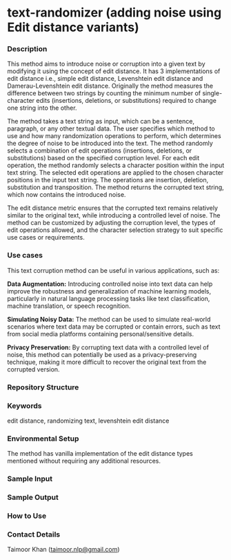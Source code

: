# text-randomizer (adding noise using Edit distance variants) 
### Description
This method aims to introduce noise or corruption into a given text by modifying it using the concept of edit distance. It has 3 implementations of edit distance i.e., simple edit distance, Levenshtein edit distance and Damerau-Levenshtein edit distance. Originally the method measures the difference between two strings by counting the minimum number of single-character edits (insertions, deletions, or substitutions) required to change one string into the other.

The method takes a text string as input, which can be a sentence, paragraph, or any other textual data. The user specifies which method to use and how many randomization operations to perform, which determines the degree of noise to be introduced into the text. The method randomly selects a combination of edit operations (insertions, deletions, or substitutions) based on the specified corruption level. For each edit operation, the method randomly selects a character position within the input text string.
The selected edit operations are applied to the chosen character positions in the input text string. The operations are insertion, deletion, substitution and transposition.
The method returns the corrupted text string, which now contains the introduced noise.

The edit distance metric ensures that the corrupted text remains relatively similar to the original text, while introducing a controlled level of noise. The method can be customized by adjusting the corruption level, the types of edit operations allowed, and the character selection strategy to suit specific use cases or requirements.

### Use cases
This text corruption method can be useful in various applications, such as:

**Data Augmentation:** Introducing controlled noise into text data can help improve the robustness and generalization of machine learning models, particularly in natural language processing tasks like text classification, machine translation, or speech recognition.

**Simulating Noisy Data:** The method can be used to simulate real-world scenarios where text data may be corrupted or contain errors, such as text from social media platforms containing personal/sensitive details.

**Privacy Preservation:** By corrupting text data with a controlled level of noise, this method can potentially be used as a privacy-preserving technique, making it more difficult to recover the original text from the corrupted version.

### Repository Structure

### Keywords
edit distance, randomizing text, levenshtein edit distance

### Environmental Setup
The method has vanilla implementation of the edit distance types mentioned without requiring any additional resources.

### Sample Input
### Sample Output

### How to Use

### Contact Details
Taimoor Khan (taimoor.nlp@gmail.com)

